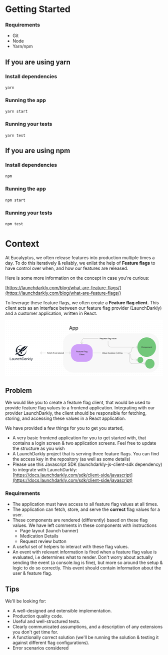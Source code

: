# **Getting Started**

### **Requirements**

- Git
- Node
- Yarn/npm

## If you are using yarn
### Install dependencies

`yarn`

### **Running the app**

`yarn start`

### **Running your tests**

`yarn test`

## If you are using npm
### Install dependencies

`npm`

### **Running the app**

`npm start`

### **Running your tests**

`npm test`

# Context

At Eucalyptus, we often release features into production multiple times a day. To do this iteratively & reliably, we enlist the help of **Feature flags** to have control over when, and how our features are released.

Here is some more information on the concept in case you're curious:

[https://launchdarkly.com/blog/what-are-feature-flags/](https://launchdarkly.com/blog/what-are-feature-flags/)

To leverage these feature flags, we often create a **Feature flag client.** This client acts as an interface between our feature flag provider (LaunchDarkly) and a customer application, written in React.

![](./ff-client.png)

## Problem

We would like you to create a feature flag client, that would be used to provide feature flag values to a frontend application. Integrating with our provider LaunchDarkly, the client should be responsible for fetching, storing, and accessing these values in a React application.

We have provided a few things for you to get you started,

- A very basic frontend application for you to get started with, that contains a login screen & two application screens. Feel free to update the structure as you wish
- A LaunchDarkly project that is serving three feature flags. You can find the access key in the repository (as well as some details)
- Please use this Javascript SDK (launchdarkly-js-client-sdk dependency) to integrate with LaunchDarkly:[https://docs.launchdarkly.com/sdk/client-side/javascript](https://docs.launchdarkly.com/sdk/client-side/javascript)

### Requirements

- The application must have access to all feature flag values at all times.
- The application can fetch, store, and serve the **correct** flag values for a user.
- These components are rendered (differently) based on these flag values. We have left comments in these components with instructions
  - Page layout (launch banner)
  - Medication Details
  - Request review button
- A useful set of helpers to interact with these flag values.
- An event with relevant information is fired when a feature flag value is evaluated, i.e determines what to render. Don't worry about actually sending the event (a console.log is fine), but more so around the setup & logic to do so correctly. This event should contain information about the user & feature flag.

## Tips

We'll be looking for:

- A well-designed and extensible implementation.
- Production quality code.
- Useful and well-structured tests.
- Clearly communicated assumptions, and a description of any extensions you don't get time for.
- A functionally correct solution (we'll be running the solution & testing it against different flag configurations).
- Error scenarios considered

